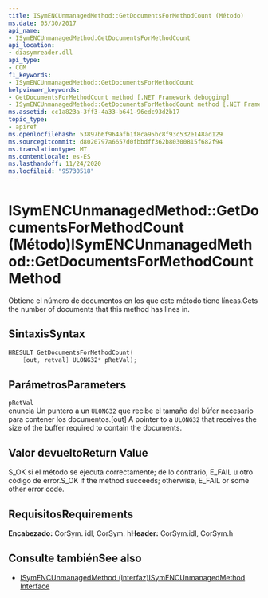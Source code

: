 ```yaml
---
title: ISymENCUnmanagedMethod::GetDocumentsForMethodCount (Método)
ms.date: 03/30/2017
api_name:
- ISymENCUnmanagedMethod.GetDocumentsForMethodCount
api_location:
- diasymreader.dll
api_type:
- COM
f1_keywords:
- ISymENCUnmanagedMethod::GetDocumentsForMethodCount
helpviewer_keywords:
- GetDocumentsForMethodCount method [.NET Framework debugging]
- ISymENCUnmanagedMethod::GetDocumentsForMethodCount method [.NET Framework debugging]
ms.assetid: cc1a823a-3ff3-4a33-b641-96edc93d2b17
topic_type:
- apiref
ms.openlocfilehash: 53897b6f964afb1f8ca95bc8f93c532e148ad129
ms.sourcegitcommit: d8020797a6657d0fbbdff362b80300815f682f94
ms.translationtype: MT
ms.contentlocale: es-ES
ms.lasthandoff: 11/24/2020
ms.locfileid: "95730518"
---
```

# <a name="isymencunmanagedmethodgetdocumentsformethodcount-method"></a><span data-ttu-id="1f548-102">ISymENCUnmanagedMethod::GetDocumentsForMethodCount (Método)</span><span class="sxs-lookup"><span data-stu-id="1f548-102">ISymENCUnmanagedMethod::GetDocumentsForMethodCount Method</span></span>

<span data-ttu-id="1f548-103">Obtiene el número de documentos en los que este método tiene líneas.</span><span class="sxs-lookup"><span data-stu-id="1f548-103">Gets the number of documents that this method has lines in.</span></span>  
  
## <a name="syntax"></a><span data-ttu-id="1f548-104">Sintaxis</span><span class="sxs-lookup"><span data-stu-id="1f548-104">Syntax</span></span>  
  
```cpp  
HRESULT GetDocumentsForMethodCount(  
    [out, retval] ULONG32* pRetVal);  
```  
  
## <a name="parameters"></a><span data-ttu-id="1f548-105">Parámetros</span><span class="sxs-lookup"><span data-stu-id="1f548-105">Parameters</span></span>  

 `pRetVal`  
 <span data-ttu-id="1f548-106">enuncia Un puntero a un `ULONG32` que recibe el tamaño del búfer necesario para contener los documentos.</span><span class="sxs-lookup"><span data-stu-id="1f548-106">[out] A pointer to a `ULONG32` that receives the size of the buffer required to contain the documents.</span></span>  
  
## <a name="return-value"></a><span data-ttu-id="1f548-107">Valor devuelto</span><span class="sxs-lookup"><span data-stu-id="1f548-107">Return Value</span></span>  

 <span data-ttu-id="1f548-108">S_OK si el método se ejecuta correctamente; de lo contrario, E_FAIL u otro código de error.</span><span class="sxs-lookup"><span data-stu-id="1f548-108">S_OK if the method succeeds; otherwise, E_FAIL or some other error code.</span></span>  
  
## <a name="requirements"></a><span data-ttu-id="1f548-109">Requisitos</span><span class="sxs-lookup"><span data-stu-id="1f548-109">Requirements</span></span>  

 <span data-ttu-id="1f548-110">**Encabezado:** CorSym. idl, CorSym. h</span><span class="sxs-lookup"><span data-stu-id="1f548-110">**Header:** CorSym.idl, CorSym.h</span></span>  
  
## <a name="see-also"></a><span data-ttu-id="1f548-111">Consulte también</span><span class="sxs-lookup"><span data-stu-id="1f548-111">See also</span></span>

- [<span data-ttu-id="1f548-112">ISymENCUnmanagedMethod (Interfaz)</span><span class="sxs-lookup"><span data-stu-id="1f548-112">ISymENCUnmanagedMethod Interface</span></span>](isymencunmanagedmethod-interface.md)

